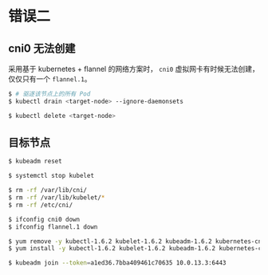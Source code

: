 # 错误二

## cni0 无法创建

采用基于 kubernetes + flannel 的网络方案时， `cni0` 虚拟网卡有时候无法创建，仅仅只有一个 `flannel.1`。

```bash
$ # 驱逐该节点上的所有 Pod
$ kubectl drain <target-node> --ignore-daemonsets

$ kubectl delete <target-node>
```

## 目标节点

```bash
$ kubeadm reset

$ systemctl stop kubelet

$ rm -rf /var/lib/cni/
$ rm -rf /var/lib/kubelet/*
$ rm -rf /etc/cni/

$ ifconfig cni0 down
$ ifconfig flannel.1 down

$ yum remove -y kubectl-1.6.2 kubelet-1.6.2 kubeadm-1.6.2 kubernetes-cni-0.5.1
$ yum install -y kubectl-1.6.2 kubelet-1.6.2 kubeadm-1.6.2 kubernetes-cni-0.5.1

$ kubeadm join --token=a1ed36.7bba409461c70635 10.0.13.3:6443
```